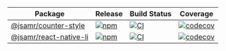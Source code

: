 | Package                                                   | Release                                                                                                             | Build Status                                                                                                                                                                                           | Coverage                                                                                                                                                                       |
| --------------------------------------------------------- | ------------------------------------------------------------------------------------------------------------------- | ------------------------------------------------------------------------------------------------------------------------------------------------------------------------------------------------------ | ------------------------------------------------------------------------------------------------------------------------------------------------------------------------------ |
| [@jsamr/counter-style](packages/counter-style#readme)     | [![npm](https://img.shields.io/npm/v/@jsamr/counter-style)](https://www.npmjs.com/package/@jsamr/counter-style)     | [![CI](https://github.com/jsamr/react-native-li/workflows/counter-style/badge.svg?branch=master)](https://github.com/jsamr/react-native-li/actions?query=branch%3Amaster+workflow%3Acounter-style)     | [![codecov](https://codecov.io/gh/jsamr/react-native-li/branch/master/graph/badge.svg?flag=counter-style)](https://codecov.io/gh/jsamr/react-native-li?flag=counter-style)     |
| [@jsamr/react-native-li](packages/react-native-li#readme) | [![npm](https://img.shields.io/npm/v/@jsamr/react-native-li)](https://www.npmjs.com/package/@jsamr/react-native-li) | [![CI](https://github.com/jsamr/react-native-li/workflows/react-native-li/badge.svg?branch=master)](https://github.com/jsamr/react-native-li/actions?query=branch%3Amaster+workflow%3Areact-native-li) | [![codecov](https://codecov.io/gh/jsamr/react-native-li/branch/master/graph/badge.svg?flag=react-native-li)](https://codecov.io/gh/jsamr/react-native-li?flag=react-native-li) |
